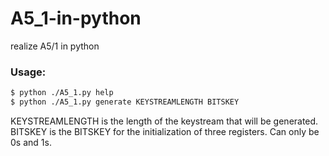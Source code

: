 # A5_1-in-python
realize A5/1 in python


### Usage: 
```sh
$ python ./A5_1.py help
$ python ./A5_1.py generate KEYSTREAMLENGTH BITSKEY
```
KEYSTREAMLENGTH is the length of the keystream that will be generated. 
BITSKEY is the BITSKEY for the initialization of three registers. Can only be 0s and 1s. 
